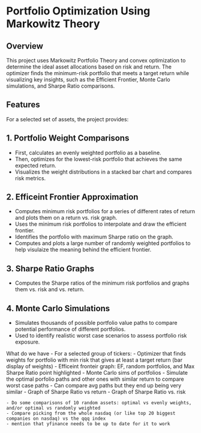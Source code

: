 # Portfolio Optimization Using Markowitz Theory
## Overview
This project uses Markowitz Portfolio Theory and convex optimization to determine the ideal asset allocations based on risk and return. The optimizer finds the minimum-risk portfolio that meets a target return while visualizing key insights, such as the Efficient Frontier, Monte Carlo simulations, and Sharpe Ratio comparisons.

## Features
For a selected set of assets, the project provides:

## 1. Portfolio Weight Comparisons
   * First, calculates an evenly weighted portfolio as a baseline.  
   * Then, optimizes for the lowest-risk portfolio that achieves the same expected return.  
   * Visualizes the weight distributions in a stacked bar chart and compares risk metrics.

## 2. Efficeint Frontier Approximation
   * Computes minimum risk portfolios for a series of different rates of return and plots them on a return vs. risk graph.
   * Uses the minimum risk portfolios to interpolate and draw the efficient frontier.
   * Identifies the portfolio with maximum Sharpe ratio on the graph.
   * Computes and plots a large number of randomly weighted portfolios to help visulaize the meaning behind the efficient frontier.

## 3. Sharpe Ratio Graphs
   * Computes the Sharpe ratios of the minimum risk portfolios and graphs them vs. risk and vs. return.

## 4. Monte Carlo Simulations
   * Simulates thousands of possible portfolio value paths to compare potential performance of different portfolios.
   * Used to identify realistic worst case scenarios to assess portfolio risk exposure.


What do we have
    - For a selected group of tickers:
        - Optimizer that finds weights for portfolio with min risk that gives at least a target return (bar display of weights)
        - Efficeint fronteir graph: EF, random portfolios, and Max Sharpe Ratio point highlighted
        - Monte Carlo sims of portfolios
            - Simulate the optimal porfolio paths and other ones with similar return to compare worst case paths
            - Can compare avg paths but they end up being very similar 
        - Graph of Sharpe Ratio vs return 
        - Graph of Sharpe Ratio vs. risk

    - Do some comparisons of 10 random assets: optimal vs evenly weights, and/or optimal vs randomly weighted
    - Compare picking from the whole nasdaq (or like top 20 biggest companies on nasdaq) vs the qqq index
    - mention that yfinance needs to be up to date for it to work